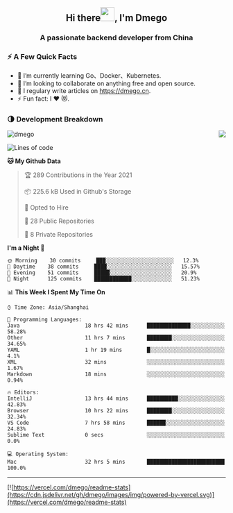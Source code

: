 <h2 align="center">Hi there<img src="https://cdn.jsdelivr.net/gh/dmego/images/img/Hi.gif" height="32" />, I'm Dmego </h2>
<h3 align="center">A passionate backend developer from China</h3>

### ⚡️ A Few Quick Facts

<ul>
    <li> 🌱 I’m currently learning Go、Docker、Kubernetes.</li>
    <li> 👯 I’m looking to collaborate on anything free and open source.</li>
    <li> 📝 I regulary write articles on <a href="https://dmego.cn">https://dmego.cn</a>.</li>
    <li> ⚡ Fun fact: I ❤️ 😻.</li>
</ul>

### 🌗 Development Breakdown

<img src="https://komarev.com/ghpvc/?username=dmego" alt="dmego" />

<img align="right" src="https://readme-stats-dmego.vercel.app/api?username=dmego&show_icons=true&icon_color=1573B3&hide_title=true&text_color=718096&bg_color=00000000&hide_border=true"/>

<!--START_SECTION:waka-->
![Lines of code](https://img.shields.io/badge/From%20Hello%20World%20I%27ve%20Written-242139%20lines%20of%20code-blue)

**🐱 My Github Data** 

> 🏆 289 Contributions in the Year 2021
 > 
> 📦 225.6 kB Used in Github's Storage 
 > 
> 💼 Opted to Hire
 > 
> 📜 28 Public Repositories 
 > 
> 🔑 8 Private Repositories  
 > 
**I'm a Night 🦉** 

```text
🌞 Morning    30 commits     ███░░░░░░░░░░░░░░░░░░░░░░   12.3% 
🌆 Daytime    38 commits     ████░░░░░░░░░░░░░░░░░░░░░   15.57% 
🌃 Evening    51 commits     █████░░░░░░░░░░░░░░░░░░░░   20.9% 
🌙 Night      125 commits    ████████████░░░░░░░░░░░░░   51.23%

```


📊 **This Week I Spent My Time On** 

```text
⌚︎ Time Zone: Asia/Shanghai

💬 Programming Languages: 
Java                     18 hrs 42 mins      ██████████████░░░░░░░░░░░   58.28% 
Other                    11 hrs 7 mins       ████████░░░░░░░░░░░░░░░░░   34.65% 
YAML                     1 hr 19 mins        █░░░░░░░░░░░░░░░░░░░░░░░░   4.1% 
XML                      32 mins             ░░░░░░░░░░░░░░░░░░░░░░░░░   1.67% 
Markdown                 18 mins             ░░░░░░░░░░░░░░░░░░░░░░░░░   0.94%

🔥 Editors: 
IntelliJ                 13 hrs 44 mins      ██████████░░░░░░░░░░░░░░░   42.83% 
Browser                  10 hrs 22 mins      ████████░░░░░░░░░░░░░░░░░   32.34% 
VS Code                  7 hrs 58 mins       ██████░░░░░░░░░░░░░░░░░░░   24.83% 
Sublime Text             0 secs              ░░░░░░░░░░░░░░░░░░░░░░░░░   0.0%

💻 Operating System: 
Mac                      32 hrs 5 mins       █████████████████████████   100.0%

```


<!--END_SECTION:waka-->

---

[![https://vercel.com/dmego/readme-stats](https://cdn.jsdelivr.net/gh/dmego/images/img/powered-by-vercel.svg)](https://vercel.com/dmego/readme-stats)


